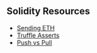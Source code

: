 ---
---

## Solidity Resources

- [Sending ETH](https://solidity-by-example.org/sending-ether/)
- [Truffle Asserts](https://github.com/trufflesuite/truffle/blob/f097045ad4b1416f94357eff00906416943493ed/packages/resolver/solidity/Assert.sol)
- [Push vs Pull](https://consensys.github.io/smart-contract-best-practices/recommendations/#favor-pull-over-push-for-external-calls)

